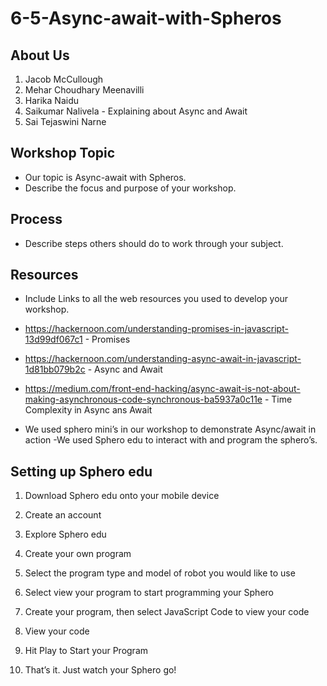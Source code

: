 # 6-5-Async-await-with-Spheros

## About Us
1. Jacob McCullough
2. Mehar Choudhary Meenavilli
3. Harika Naidu
4. Saikumar Nalivela - Explaining about Async and Await
5. Sai Tejaswini Narne

## Workshop Topic
- Our topic is Async-await with Spheros.
- Describe the focus and purpose of your workshop. 

## Process
- Describe steps others should do to work through your subject.

## Resources
- Include Links to all the web resources you used to develop your workshop.
- https://hackernoon.com/understanding-promises-in-javascript-13d99df067c1 -  Promises
- https://hackernoon.com/understanding-async-await-in-javascript-1d81bb079b2c - Async and Await
- https://medium.com/front-end-hacking/async-await-is-not-about-making-asynchronous-code-synchronous-ba5937a0c11e - Time Complexity in Async ans Await 

- We used sphero mini’s in our workshop to demonstrate Async/await in action
-We used Sphero edu to interact with and program the sphero’s.


## Setting up Sphero edu

1.	Download Sphero edu onto your mobile device


 
2.	Create an account

 
3.	Explore Sphero edu
 

4.	Create your own program
 

5.	Select the program type and model of robot you would like to use
 


6.	Select view your program to start programming your Sphero
 


7.	Create your program, then select JavaScript Code to view your code

 

8.	View your code

 


9.	Hit Play to Start your Program

 

10.	That’s it. Just watch your Sphero go! 
